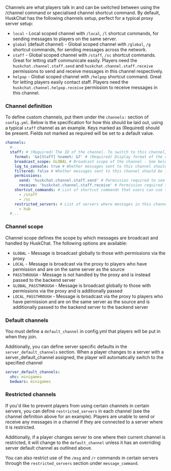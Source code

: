 Channels are what players talk in and can be switched between using the /channel command or specialised channel shortcut
command. By default, HuskChat has the following channels setup, perfect for a typical proxy server setup:

* `local` - Local scoped channel with `/local`, `/l` shortcut commands, for sending messages to players on the same
  server.
* `global` (default channel) - Global scoped channel with `/global`, `/g` shortcut commands, for sending messages across
  the network.
* `staff` - Global scoped channel with `/staff`, `/sc` shortcut commands. Great for letting staff communicate easily.
  Players need the `huskchat.channel.staff.send`
  and `huskchat.channel.staff.receive` permissions to send and receive messages in this channel respectively.
* `helpop` - Global scoped channel with `/helpop` shortcut command. Great for letting players easily contact staff.
  Players need the `huskchat.channel.helpop.receive`
  permission to receive messages in this channel.

### Channel definition

To define custom channels, put them under the `channels:` section of `config.yml`. Below is the specification for how
this should be laid out, using a typical `staff` channel as an example. Keys marked as (Required) should be present.
Fields not marked as required will be set to a default value.

```yaml
channels:
  #...
  staff: # (Required) The ID of the channel. To switch to this channel, users would execute /channel staff
    format: '&e[Staff] %name%: &7' # (Required) Display format of the channel - See below
    broadcast_scope: GLOBAL # Broadcast scope of the channel - See below
    log_to_console: true # Whether messages sent to this channel should be logged to the proxy console
    filtered: false # Whether messages sent to this channel should be filtered and replaced (see below)
    permissions:
      send: 'huskchat.channel.staff.send' # Permission required to see channel messages
      receive: 'huskchat.channel.staff.receive' # Permission required to switch to & send messages
    shortcut_commands: # List of shortcut commands that users can use to quickly use the channel
      - /staff
      - /sc
    restricted_servers: # List of servers where messages in this channel can't be sent or received
      - hub
  #...
```

### Channel scope

Channel scope defines the scope by which messages are broadcast and handled by HuskChat. The following options are
available:

* `GLOBAL` - Message is broadcast globally to those with permissions via the proxy
* `LOCAL` - Message is broadcast via the proxy to players who have permission and are on the same server as the source
* `PASSTHROUGH` - Message is not handled by the proxy and is instead passed to the backend server
* `GLOBAL_PASSTHROUGH` - Message is broadcast globally to those with permissions via the proxy and is additionally passed
* `LOCAL_PASSTHROUGH` - Message is broadcast via the proxy to players who have permission and are on the same server as
  the source and is additionally passed to the backend server
  to the backend server

### Default channels

You must define a `default_channel` in config.yml that players will be put in when they join.

Additionally, you can define server specific defaults in the `server_default_channels` section. When a player changes to
a server with a server_default_channel assigned, the player will automatically switch to the specified channel

```yaml
server_default_channels:
  uhc: minigames
  bedwars: minigames
```

### Restricted channels

If you'd like to prevent players from using certain channels in certain servers, you can define `restricted_servers` in
each channel (see the channel definition above for an example). Players are unable to send or receive any messages in a
channel if they are connected to a server where it is restricted.

Additionally, if a player changes server to one where their current channel is restricted, it will change to
the `default_channel` unless it has an overriding server default channel as outlined above.

You can also restrict use of the `/msg` and `/r` commands in certain servers through the `restricted_servers` section
under `message_command`.